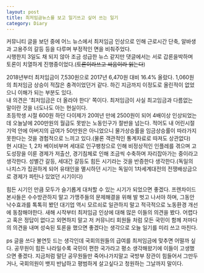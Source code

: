 ```yaml
---
layout: post
title: 최저임금뉴스를 보고 일기쓰고 싶어 쓰는 일기
category: Diary
---
```


커뮤니티 글을 보던 중에 어느 뉴스에서 최저임금 인상으로 인해 근로시간 단축, 알바생과 고용주의 갈등 등을 다루며 부정적인 면을 비춰주었다.  
시행한지 3일도 채 되지 않아 조금 성급한 뉴스 같지만 댓글에서는 서로 갑론을박하며 토론이 치열하게 진행중이었다.(~~토론이라쓰고 싸움이라 읽는다~~)  

2018년부터 최저임금이 7,530원으로 2017년 6,470원 대비 16.4% 올랐다. 1,060원의 최저임금 상승이 적잖은 충격이었던거 같다. 하긴 지금까지 이정도로 올린적이 없었으니 이해가 되는 부분도 있다.  
내 의견은 '최저임금은 더 올라야 한다' 쪽이다. 최저임금이 사실 최고임금과 다름없는 말이란 것을 너도나도 아는 현실이다.  
초등학생 시절 600원 하던 다이제가 20여년 만에 2500원이 되어 4배이상 인상되었는데 오늘날에 200만원의 월급도 못받는 노동인구가 절반을 넘는다. 적어도 내 어린시절 기억 안에 아버지의 급여가 50만원은 아니었으니 물가상승률을 임금상승률이 따라가지 못한다는 것을 경험적으로 느끼고 있다.(물론 객관적인 통계자료로 따져도 상관없다)  
현 시대는 1, 2차 베이비부머 세대로 인구팽창으로 인해 비정상적인 인플레를 겪으며 고도성장을 이룬 경제가 저출산, 경기침체로 인해 조금씩 수축하며 자리잡아가는 중이라고 생각한다. 성별간 갈등, 세대간 갈등도 힘든 시기라는 것을 반증한다 생각한다.(독일의 나치스가 집권하게 되어 유태인을 멸시하던 시기는 독일이 1차세계대전의 전쟁배상금으로 경제가 파탄나 있었던 시기이다)

힘든 시기인 만큼 모두가 슬기롭게 대처할 수 있는 시기가 되었으면 좋겠다. 프렌차이드 본사들은 수수방관하지 말고 가맹주들의 문제해결을 위해 발 벗고 나서야 하며, 그동안 낙수효과를 톡톡히 봤던 대기업 역시 모르쇠로 일관하지 말고 적극적으로 노동환경 개선에 동참해야한다.
새해 시작부터 최저임금 인상에 대해 많은 이들의 의견을 봤다. 어렵다고 혹은 정답이 없다고 외면하지 말고 저 커뮤니티 회원들 처럼 모든 국민이 함께 저마다의 의견을 내며 성숙된 토론을 했으면 좋겠다는 생각으로 오늘 일기를 미리 쓰고 마친다. 

ps 글을 쓰다 불연듯 드는 생각인데 국회의원들의 급여를 최저임금에 맞추면 어떨까 싶다. 공무원이 힘든 나라일수록 국민이 편한 국가라고 평소 생각해왔기에 이들이 고생했으면 좋겠다. 지금처럼 말단 공무원들만 죽어나가지말고 국방부 장관이 힘들어서 그만두거나, 국회의원이 뱃지 반납하고 평범하게 살고싶다고 청원하는 그날까지 말이다.
